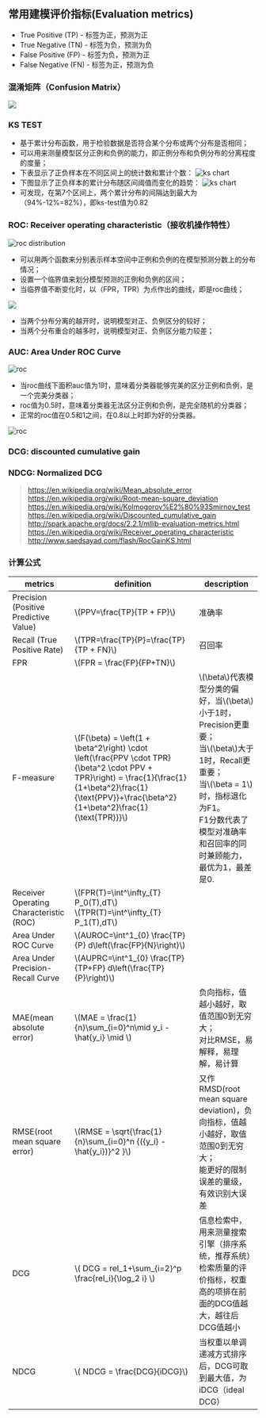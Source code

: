 ## 常用建模评价指标(Evaluation metrics)

* True Positive (TP) - 标签为正，预测为正
* True Negative (TN) - 标签为负，预测为负
* False Positive (FP) - 标签为负，预测为正
* False Negative (FN) - 标签为正，预测为负

### 混淆矩阵（Confusion Matrix）
![](https://note.youdao.com/yws/api/personal/file/7456F54FE899436D863546AAF7A20F77?method=download&shareKey=a823568a6551ae56eb90cedaf2c594a9)

### KS TEST
- 基于累计分布函数，用于检验数据是否符合某个分布或两个分布是否相同；
- 可以用来测量模型区分正例和负例的能力，即正例分布和负例分布的分离程度的度量；
- 下表显示了正负样本在不同区间上的统计数和累计个数：
![](https://note.youdao.com/yws/api/personal/file/1C8823E28461422B8ACB38FD8ADAEFC7?method=download&shareKey=6bf418d12724853f1c36c9fd099a534e "ks chart")
- 下图显示了正负样本的累计分布随区间阈值而变化的趋势：
![](https://note.youdao.com/yws/api/personal/file/324FAED6FCE84E9788B3C575056E7293?method=download&shareKey=97ea70dfce5e51be408470a935505275 "ks chart")
- 可发现，在第7个区间上，两个累计分布的间隔达到最大为（94%-12%=82%），即ks-test值为0.82

### ROC: Receiver operating characteristic（接收机操作特性）

![](https://note.youdao.com/yws/api/personal/file/756F1B92B64B4304AAEB6260D42EFB19?method=download&shareKey=2a0f9d84961d46e7978e4d7d4614079a "roc distribution")

- 可以用两个函数来分别表示样本空间中正例和负例的在模型预测分数上的分布情况；
- 设置一个临界值来划分模型预测的正例和负例的区间；
- 当临界值不断变化时，以（FPR，TPR）为点作出的曲线，即是roc曲线；

![](https://note.youdao.com/yws/api/personal/file/68406968B7014832A9A9D92366A5AAF8?method=download&shareKey=7dda95075b0c5ee38409defdcb15f440)

- 当两个分布分离的越开时，说明模型对正、负例区分的较好；
- 当两个分布重合的越多时，说明模型对正、负例区分能力较差；

### AUC: Area Under ROC Curve

![](https://note.youdao.com/yws/api/personal/file/409EEFE4D636423B9022ED9F60488D18?method=download&shareKey=6b22beb44139d97e26106d17648efa1a "roc")

- 当roc曲线下面积auc值为1时，意味着分类器能够完美的区分正例和负例，是一个完美分类器；
- roc值为0.5时，意味着分类器无法区分正例和负例，是完全随机的分类器；
- 正常的roc值在0.5和1之间，在0.8以上时即为好的分类器。

![](https://note.youdao.com/yws/api/personal/file/5A3A29DD71D04CB4B901B8F093A61652?method=download&shareKey=153e44ac0d28f6eb2a19c0adf22374cd "roc")

### DCG: discounted cumulative gain

### NDCG: Normalized DCG 

> https://en.wikipedia.org/wiki/Mean_absolute_error
> https://en.wikipedia.org/wiki/Root-mean-square_deviation
> https://en.wikipedia.org/wiki/Kolmogorov%E2%80%93Smirnov_test
> https://en.wikipedia.org/wiki/Discounted_cumulative_gain
> http://spark.apache.org/docs/2.2.1/mllib-evaluation-metrics.html
> https://en.wikipedia.org/wiki/Receiver_operating_characteristic
> http://www.saedsayad.com/flash/RocGainKS.html

### 计算公式

|metrics|definition|description|
|-------|----------|-----------|
|Precision (Positive Predictive Value)|\\(PPV=\frac{TP}{TP + FP}\\)|准确率|
|Recall (True Positive Rate)|\\(TPR=\frac{TP}{P}=\frac{TP}{TP + FN}\\)|召回率|
|FPR|\\(FPR = \frac{FP}{FP+TN}\\)||
|F-measure|\\(F(\beta) = \left(1 + \beta^2\right) \cdot \left(\frac{PPV \cdot TPR}{\beta^2 \cdot PPV + TPR}\right) = \frac{1}{\frac{1}{1+\beta^2}\frac{1}{\text{PPV}}+\frac{\beta^2}{1+\beta^2}\frac{1}{\text{TPR}}}\\) | \\(\beta\\)代表模型分类的偏好，当\\(\beta\\)小于1时，Precision更重要；<br/>当\\(\beta\\)大于1时，Recall更重要；<br/>当\\(\beta = 1\\)时，指标退化为F1。<br/>F1分数代表了模型对准确率和召回率的同时兼顾能力，最优为1，最差是0.|
|Receiver Operating Characteristic (ROC)|\\(FPR(T)=\int^\infty_{T} P_0(T)\,dT\\) <br/> \\(TPR(T)=\int^\infty_{T} P_1(T)\,dT\\)||
|Area Under ROC Curve|\\(AUROC=\int^1_{0} \frac{TP}{P} d\left(\frac{FP}{N}\right)\\)||
|Area Under Precision-Recall Curve	|\\(AUPRC=\int^1_{0} \frac{TP}{TP+FP} d\left(\frac{TP}{P}\right)\\)||
|MAE(mean absolute error)|\\(MAE = \frac{1}{n}\sum_{i=0}^n\mid y_i - \hat{y_i} \mid \\)|负向指标，值越小越好，取值范围0到无穷大；<br/>对比RMSE，易解释，易理解，易计算|
|RMSE(root mean square error)|\\(RMSE = \sqrt{\frac{1}{n}\sum_{i=0}^n {\({y_i} - \hat{y_i}\)}^2 }\\)|又作RMSD(root mean square deviation)，负向指标，值越小越好，取值范围0到无穷大；<br/>能更好的限制误差的量级，有效识别大误差|
|DCG|\\( DCG = rel_1+\sum_{i=2}^p \frac{rel_i}{\log_2 i} \\)|信息检索中，用来测量搜索引擎（排序系统，推荐系统）检索质量的评价指标，权重高的项排在前面的DCG值越大，越往后DCG值越小|
|NDCG|\\( NDCG = \frac{DCG}{iDCG}\\)|当权重以单调递减方式排序后，DCG可取到最大值，为iDCG（ideal DCG） |

<script type="text/javascript" src="http://cdn.mathjax.org/mathjax/latest/MathJax.js?config=default"></script>